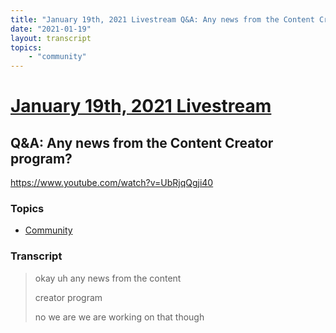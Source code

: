 ```yaml
---
title: "January 19th, 2021 Livestream Q&A: Any news from the Content Creator program?"
date: "2021-01-19"
layout: transcript
topics:
    - "community"
---
```

# [January 19th, 2021 Livestream](../2021-01-19.md)
## Q&A: Any news from the Content Creator program?
https://www.youtube.com/watch?v=UbRjqQgji40

### Topics
* [Community](../topics/community.md)

### Transcript

> okay uh any news from the content
>
> creator program
>
> no we are we are working on that though
>
